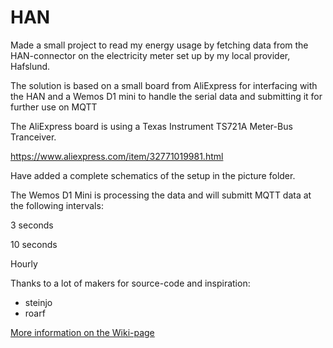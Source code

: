 HAN
===
Made a small project to read my energy usage by fetching data from the
HAN-connector on the electricity meter set up by my local provider, Hafslund.

The solution is based on a small board from AliExpress for interfacing with the HAN and a 
Wemos D1 mini to handle the serial data and submitting it for further use on MQTT

The AliExpress board is using a Texas Instrument TS721A Meter-Bus Tranceiver.

https://www.aliexpress.com/item/32771019981.html

Have added a complete schematics of the setup in the picture folder.

The Wemos D1 Mini is processing the data and will submitt MQTT data at the following intervals:

3 seconds

10 seconds

Hourly

Thanks to a lot of makers for source-code and inspiration:
<ul>
<li>steinjo
<li>roarf
</ul>

<a href="https://github.com/ralmaas/HAN/wiki/HAN-using-Wemos-D1-and-MQTT">More information on the Wiki-page</a>
